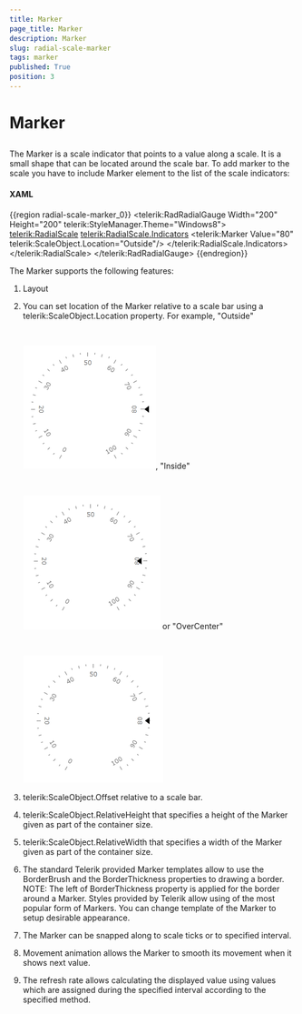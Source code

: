 ```yaml
---
title: Marker
page_title: Marker
description: Marker
slug: radial-scale-marker
tags: marker
published: True
position: 3
---
```


# Marker



## 

The Marker is a scale indicator that points to a value along a scale. It is a small shape that can be located around the scale bar. To add marker to the scale you have to include Marker element to the list of the scale indicators:

#### __XAML__

{{region radial-scale-marker_0}}
	<telerik:RadRadialGauge Width="200" Height="200" telerik:StyleManager.Theme="Windows8">
	    <telerik:RadialScale>
	        <telerik:RadialScale.Indicators>
	            <telerik:Marker Value="80" telerik:ScaleObject.Location="Outside"/>
	        </telerik:RadialScale.Indicators>
	    </telerik:RadialScale>
	</telerik:RadRadialGauge>
	{{endregion}}



The Marker supports the following features:

1. Layout 


1. You can set location of the Marker relative to a scale bar using a telerik:ScaleObject.Location property.
 For example, "Outside" 


         
      ![](images/RadialMarkerLocationOutside.png), "Inside" 


         
      ![](images/RadialMarkerLocationInside.png) or "OverCenter" 


         
      ![](images/RadialMarkerLocationOverCenter.png)

1. telerik:ScaleObject.Offset relative to a scale bar.

1. telerik:ScaleObject.RelativeHeight that specifies a height of the Marker given as part of the container size.

1. telerik:ScaleObject.RelativeWidth that specifies a width of the Marker given as part of the container size.

1. The standard Telerik provided Marker templates allow to use the BorderBrush and the BorderThickness properties to drawing a border.
          NOTE: The left of BorderThickness property is applied for the border around a Marker. Styles provided by Telerik allow using of the most popular form of Markers. You can change template of the Marker to setup desirable appearance.

1. The Marker can be snapped along to scale ticks or to specified interval.

1. Movement animation allows the Marker to smooth its movement when it shows next value.

1. The refresh rate allows calculating the displayed value using values which are assigned during the specified interval according to the specified method.
